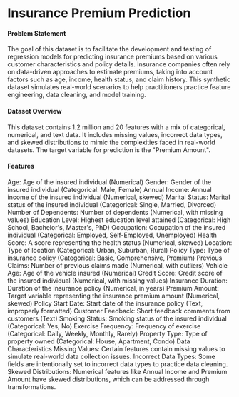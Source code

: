 # Insurance Premium Prediction

#### Problem Statement
The goal of this dataset is to facilitate the development and testing of regression models for predicting insurance premiums based on various customer characteristics and policy details. Insurance companies often rely on data-driven approaches to estimate premiums, taking into account factors such as age, income, health status, and claim history. This synthetic dataset simulates real-world scenarios to help practitioners practice feature engineering, data cleaning, and model training.

#### Dataset Overview
This dataset contains 1.2 million and 20 features with a mix of categorical, numerical, and text data. It includes missing values, incorrect data types, and skewed distributions to mimic the complexities faced in real-world datasets. The target variable for prediction is the "Premium Amount".

#### Features
Age: Age of the insured individual (Numerical)
Gender: Gender of the insured individual (Categorical: Male, Female)
Annual Income: Annual income of the insured individual (Numerical, skewed)
Marital Status: Marital status of the insured individual (Categorical: Single, Married, Divorced)
Number of Dependents: Number of dependents (Numerical, with missing values)
Education Level: Highest education level attained (Categorical: High School, Bachelor's, Master's, PhD)
Occupation: Occupation of the insured individual (Categorical: Employed, Self-Employed, Unemployed)
Health Score: A score representing the health status (Numerical, skewed)
Location: Type of location (Categorical: Urban, Suburban, Rural)
Policy Type: Type of insurance policy (Categorical: Basic, Comprehensive, Premium)
Previous Claims: Number of previous claims made (Numerical, with outliers)
Vehicle Age: Age of the vehicle insured (Numerical)
Credit Score: Credit score of the insured individual (Numerical, with missing values)
Insurance Duration: Duration of the insurance policy (Numerical, in years)
Premium Amount: Target variable representing the insurance premium amount (Numerical, skewed)
Policy Start Date: Start date of the insurance policy (Text, improperly formatted)
Customer Feedback: Short feedback comments from customers (Text)
Smoking Status: Smoking status of the insured individual (Categorical: Yes, No)
Exercise Frequency: Frequency of exercise (Categorical: Daily, Weekly, Monthly, Rarely)
Property Type: Type of property owned (Categorical: House, Apartment, Condo)
Data Characteristics
Missing Values: Certain features contain missing values to simulate real-world data collection issues.
Incorrect Data Types: Some fields are intentionally set to incorrect data types to practice data cleaning.
Skewed Distributions: Numerical features like Annual Income and Premium Amount have skewed distributions, which can be addressed through transformations.
